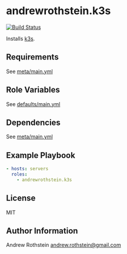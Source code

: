 andrewrothstein.k3s
=========
[![Build Status](https://travis-ci.org/andrewrothstein/ansible-k3s.svg?branch=master)](https://travis-ci.org/andrewrothstein/ansible-k3s)

Installs [k3s](https://k3s.io/).

Requirements
------------

See [meta/main.yml](meta/main.yml)

Role Variables
--------------

See [defaults/main.yml](defaults/main.yml)

Dependencies
------------

See [meta/main.yml](meta/main.yml)

Example Playbook
----------------

```yml
- hosts: servers
  roles:
    - andrewrothstein.k3s
```

License
-------

MIT

Author Information
------------------

Andrew Rothstein <andrew.rothstein@gmail.com>
